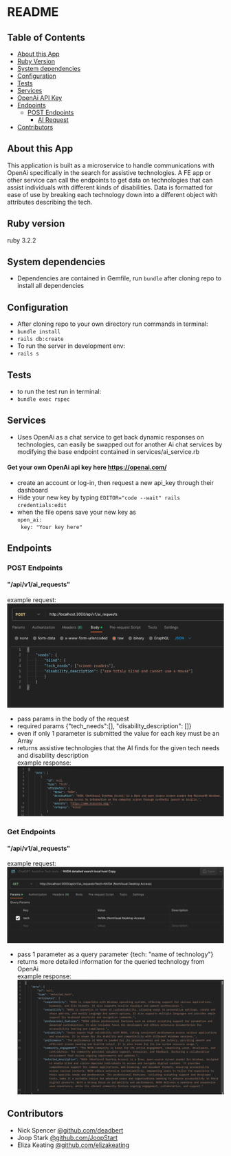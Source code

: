 # README

## Table of Contents
- [About this App](#about-this-app)
- [Ruby Version](#ruby-version)
- [System dependencies](#system-dependencies)
- [Configuration](#configuration)
- [Tests](#tests)
- [Services](#services)
- [OpenAi API Key](#get-your-own-openai-api-key-here-httpsopenaicom)
- [Endpoints](#endpoints)
   - [POST Endpoints](#post-endpoints)
      - [AI Request](#apiv1ai_requests)
- [Contributors](#contributors)

## About this App

This application is built as a microservice to handle communications with OpenAi specifically in the search for assistive technologies. A FE app or other service can call the endpoints to get data on technologies that can assist individuals with different kinds of disabilities. Data is formatted for ease of use by breaking each technology down into a different object with attributes describing the tech. 

## Ruby version <br>
ruby 3.2.2

## System dependencies
- Dependencies are contained in Gemfile, run `bundle` after cloning repo to install all dependencies

## Configuration
- After cloning repo to your own directory run commands in terminal:
- `bundle install`
- `rails db:create`
- To run the server in development env:
- `rails s`

## Tests
- to run the test run in terminal:
- `bundle exec rspec`

## Services
- Uses OpenAi as a chat service to get back dynamic responses on technologies, can easily be swapped out for another Ai chat services by modifying the base endpoint contained in services/ai_service.rb
#### Get your own OpenAi api key here https://openai.com/
- create an account or log-in, then request a new api_key through their dashboard
- Hide your new key by typing `EDITOR="code --wait" rails credentials:edit`
- when the file opens save your new key as<br>
`open_ai:`<br>
&nbsp; `key: "Your key here"`

## Endpoints
### POST Endpoints
#### "/api/v1/ai_requests" <br>
example request: <br> ![Picture of example request.](example_request.png)<br>
- pass params in the body of the request
- required params {"tech_needs":[], "disability_description": []}
- even if only 1 parameter is submitted the value for each key must be an Array
- returns assistive technologies that the AI finds for the given tech needs and disability description <br>
example response: <br> ![Picture of response.](example_response.png) <br>

### Get Endpoints
#### "/api/v1/ai_requests" <br>
example request: <br> ![Picture of example request.](example_tech_details_request.png)<br>
- pass 1 parameter as a query parameter {tech: "name of technology"}
- returns more detailed information for the queried technology from OpenAi <br>
example response: <br> ![Picture of response.](example_tech_details_response.png) <br>

## Contributors
- Nick Spencer <a href="https://github.com/deadbert">@github.com/deadbert</a>
- Joop Stark <a href="https://github.com/JoopStark">@github.com/JoopStart</a>
- Eliza Keating <a href="https://github.com/elizakeating">@github.com/elizakeating</a>

